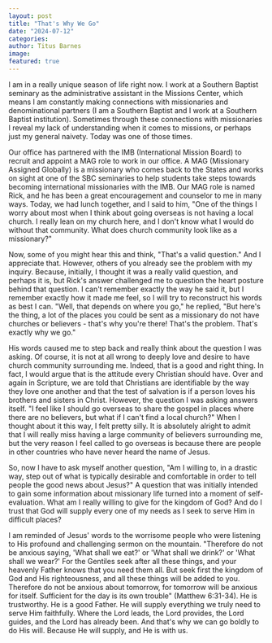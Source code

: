 ```yaml
---
layout: post
title: "That's Why We Go"
date: "2024-07-12"
categories:
author: Titus Barnes
image:
featured: true
---
```


I am in a really unique season of life right now. I work at a Southern Baptist seminary as the administrative assistant in the Missions Center, which means I am constantly making connections with missionaries and denominational partners (I am a Southern Baptist and I work at a Southern Baptist institution). Sometimes through these connections with missionaries I reveal my lack of understanding when it comes to missions, or perhaps just my general naivety. Today was one of those times.

Our office has partnered with the IMB (International Mission Board) to recruit and appoint a MAG role to work in our office. A MAG (Missionary Assigned Globally) is a missionary who comes back to the States and works on sight at one of the SBC seminaries to help students take steps towards becoming international missionaries with the IMB. Our MAG role is named Rick, and he has been a great encouragement and counselor to me in many ways. Today, we had lunch together, and I said to him, "One of the things I worry about most when I think about going overseas is not having a local church. I really lean on my church here, and I don't know what I would do without that community. What does church community look like as a missionary?"

Now, some of you might hear this and think, "That's a valid question." And I appreciate that. However, others of you already see the problem with my inquiry. Because, initially, I thought it was a really valid question, and perhaps it is, but Rick's answer challenged me to question the heart posture behind that question. I can't remember exactly the way he said it, but I remember exactly how it made me feel, so I will try to reconstruct his words as best I can. "Well, that depends on where you go," he replied, "But here's the thing, a lot of the places you could be sent as a missionary do not have churches or believers - that's why you're there! That's the problem. That's exactly why we go."

His words caused me to step back and really think about the question I was asking. Of course, it is not at all wrong to deeply love and desire to have church community surrounding me. Indeed, that is a good and right thing. In fact, I would argue that is the attitude every Christian should have. Over and again in Scripture, we are told that Christians are identifiable by the way they love one another and that the test of salvation is if a person loves his brothers and sisters in Christ. However, the question I was asking answers itself. "I feel like I should go overseas to share the gospel in places where there are no believers, but what if I can't find a local church?" When I thought about it this way, I felt pretty silly.  It is absolutely alright to admit that I will really miss having a large community of believers surrounding me, but the very reason I feel called to go overseas is because there are people in other countries who have never heard the name of Jesus.

So, now I have to ask myself another question, "Am I willing to, in a drastic way, step out of what is typically desirable and comfortable in order to tell people the good news about Jesus?" A question that was initially intended to gain some information about missionary life turned into a moment of self-evaluation. What am I really willing to give for the kingdom of God? And do I trust that God will supply every one of my needs as I seek to serve Him in difficult places?

I am reminded of Jesus' words to the worrisome people who were listening to His profound and challenging sermon on the mountain. "Therefore do not be anxious saying, 'What shall we eat?' or 'What shall we drink?' or 'What shall we wear?' For the Gentiles seek after all these things, and your heavenly Father knows that you need them all. But seek first the kingdom of God and His righteousness, and all these things will be added to you. Therefore do not be anxious about tomorrow, for tomorrow will be anxious for itself. Sufficient for the day is its own trouble" (Matthew 6:31-34). He is trustworthy. He is a good Father. He will supply everything we truly need to serve Him faithfully. Where the Lord leads, the Lord provides, the Lord guides, and the Lord has already been. And that's why we can go boldly to do His will. Because He will supply, and He is with us.
